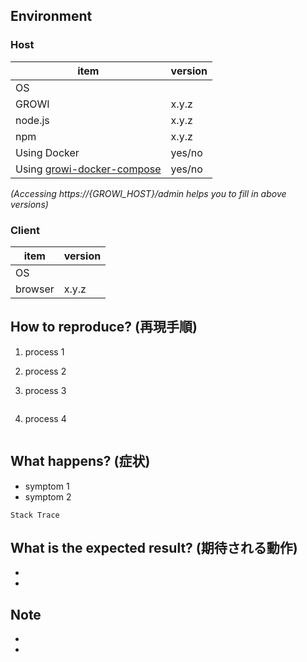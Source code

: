 Environment
------------

### Host

| item     | version |
| ---      | --- |
|OS        ||
|GROWI     |x.y.z|
|node.js   |x.y.z|
|npm       |x.y.z|
|Using Docker|yes/no|
|Using [growi-docker-compose][growi-docker-compose]|yes/no|

[growi-docker-compose]: https://github.com/weseek/growi-docker-compose

*(Accessing https://{GROWI_HOST}/admin helps you to fill in above versions)*


### Client

| item     | version |
| ---      | --- |
|OS        ||
|browser   |x.y.z|



How to reproduce? (再現手順)
---------------------------

1. process 1
1. process 2
1. process 3
    ```bash
    
    ```

1. process 4
    ```bash
    
    ```

What happens? (症状)
---------------------

- symptom 1
- symptom 2

```
Stack Trace
```



What is the expected result? (期待される動作)
-------------------------------------------

- 
- 



Note
----

- 
- 

